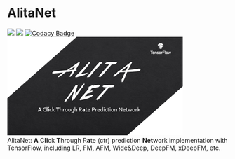 # AlitaNet
![](https://img.shields.io/badge/language-python-blue.svg)
![](https://img.shields.io/badge/license-MIT-oriange.svg)
[![Codacy Badge](https://api.codacy.com/project/badge/Grade/3cfd6b81243a4dbd8b36fd1a5944abf4)](https://www.codacy.com/app/iFe1er/AlitaNet?utm_source=github.com&amp;utm_medium=referral&amp;utm_content=iFe1er/AlitaNet&amp;utm_campaign=Badge_Grade)  
<img src="resource/logo8.png" alt="Sample"  width="400" height="225">  
AlitaNet: **A** C**li**ck **T**hrough R**a**te (ctr) prediction **Net**work implementation with TensorFlow, including LR, FM, AFM, Wide&Deep, DeepFM, xDeepFM, etc.   